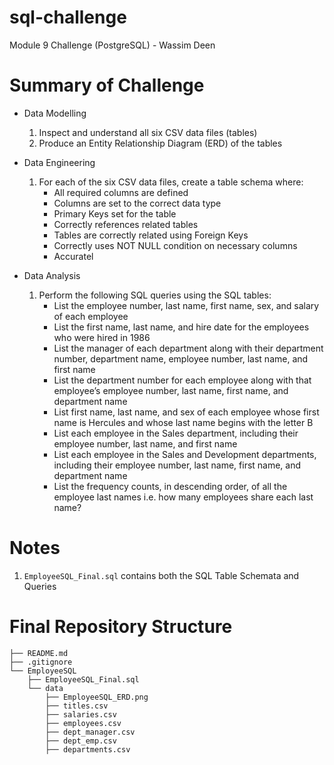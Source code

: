 # sql-challenge
Module 9 Challenge (PostgreSQL) - Wassim Deen

# Summary of Challenge
- Data Modelling
    1. Inspect and understand all six CSV data files (tables)
    2. Produce an Entity Relationship Diagram (ERD) of the tables

- Data Engineering
    1. For each of the six CSV data files, create a table schema where:
        - All required columns are defined
        - Columns are set to the correct data type
        - Primary Keys set for the table
        - Correctly references related tables
        - Tables are correctly related using Foreign Keys
        - Correctly uses NOT NULL condition on necessary columns
        - Accuratel

 - Data Analysis
    1. Perform the following SQL queries using the SQL tables:
        - List the employee number, last name, first name, sex, and salary of each employee
        - List the first name, last name, and hire date for the employees who were hired in 1986
        - List the manager of each department along with their department number, department name, employee number, last name, and first name
        - List the department number for each employee along with that employee’s employee number, last name, first name, and department name
        - List first name, last name, and sex of each employee whose first name is Hercules and whose last name begins with the letter B
        - List each employee in the Sales department, including their employee number, last name, and first name
        - List each employee in the Sales and Development departments, including their employee number, last name, first name, and department name
        - List the frequency counts, in descending order, of all the employee last names i.e. how many employees share each last name?

# Notes
1. `EmployeeSQL_Final.sql` contains both the SQL Table Schemata and Queries


# Final Repository Structure
```
├── README.md
├── .gitignore
└── EmployeeSQL
    ├── EmployeeSQL_Final.sql
    └── data
        ├── EmployeeSQL_ERD.png
        ├── titles.csv
        ├── salaries.csv
        ├── employees.csv
        ├── dept_manager.csv
        ├── dept_emp.csv
        ├── departments.csv

```
